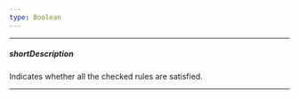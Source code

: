 ```yaml
---
type: Boolean
---
```

---
##### shortDescription
Indicates whether all the checked rules are satisfied.

---

